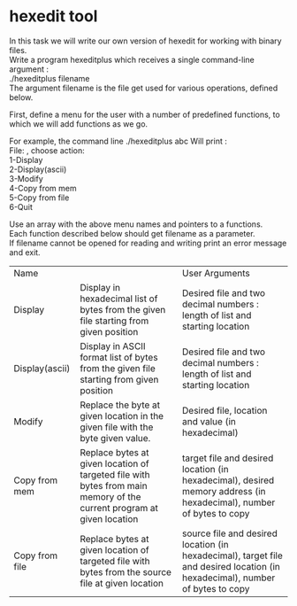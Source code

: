 hexedit tool
============
In this task we will write our own version of hexedit for working with binary files.  
Write a program hexeditplus which receives a single command-line argument :  
./hexeditplus filename  
The argument filename is the file get used for various operations, defined below.  
  
First, define a menu for the user with a number of predefined functions, to which we will add functions as we go.  
  
For example, the command line ./hexeditplus abc Will print :  
File: <file name>, choose action:  
1-Display  
2-Display(ascii)  
3-Modify  
4-Copy from mem  
5-Copy from file  
6-Quit  
  
Use an array with the above menu names and pointers to a functions.  
Each function described below should get filename as a parameter.  
If filename cannot be opened for reading and writing print an error message and exit.  
  
<table>
<tr>
<td>Name</td>
<td></td>
<td>User Arguments</td>
</tr>
<tr>
<td>Display</td>
<td>Display in hexadecimal list of bytes from the given file starting from given position</td>
<td>Desired file and two decimal numbers : length of list and starting location</td>
</tr>
<tr>
<td>Display(ascii)</td>
<td>Display in ASCII format list of bytes from the given file starting from given position</td>
<td>Desired file and two decimal numbers : length of list and starting location</td>
</tr>
<tr>
<td>Modify</td>
<td>Replace the byte at given location in the given file with the byte given value.</td>
<td>Desired file, location and value (in hexadecimal)</td>
</tr>
<tr>
<td>Copy from mem</td>
<td>Replace bytes at given location of targeted file with bytes from main memory of the current program at given location</td>
<td>target file and desired location (in hexadecimal), desired memory address (in hexadecimal), number of bytes to copy</td>
</tr>
<tr>
<td>Copy from file</td>
<td>Replace bytes at given location of targeted file with bytes from the source file at given location</td>
<td>source file and desired location (in hexadecimal), target file and desired location (in hexadecimal), number of bytes to copy</td>
</tr>
</table>
